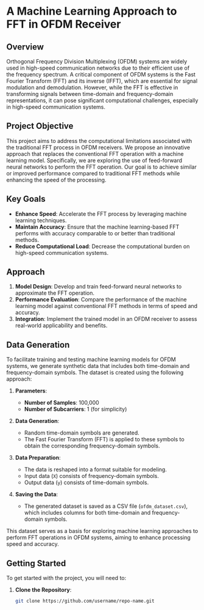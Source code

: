 # A Machine Learning Approach to FFT in OFDM Receiver

## Overview

Orthogonal Frequency Division Multiplexing (OFDM) systems are widely used in high-speed communication networks due to their efficient use of the frequency spectrum. A critical component of OFDM systems is the Fast Fourier Transform (FFT) and its inverse (IFFT), which are essential for signal modulation and demodulation. However, while the FFT is effective in transforming signals between time-domain and frequency-domain representations, it can pose significant computational challenges, especially in high-speed communication systems.

## Project Objective

This project aims to address the computational limitations associated with the traditional FFT process in OFDM receivers. We propose an innovative approach that replaces the conventional FFT operation with a machine learning model. Specifically, we are exploring the use of feed-forward neural networks to perform the FFT operation. Our goal is to achieve similar or improved performance compared to traditional FFT methods while enhancing the speed of the processing.

## Key Goals

- **Enhance Speed**: Accelerate the FFT process by leveraging machine learning techniques.
- **Maintain Accuracy**: Ensure that the machine learning-based FFT performs with accuracy comparable to or better than traditional methods.
- **Reduce Computational Load**: Decrease the computational burden on high-speed communication systems.

## Approach

1. **Model Design**: Develop and train feed-forward neural networks to approximate the FFT operation.
2. **Performance Evaluation**: Compare the performance of the machine learning model against conventional FFT methods in terms of speed and accuracy.
3. **Integration**: Implement the trained model in an OFDM receiver to assess real-world applicability and benefits.

## Data Generation

To facilitate training and testing machine learning models for OFDM systems, we generate synthetic data that includes both time-domain and frequency-domain symbols. The dataset is created using the following approach:

1. **Parameters**:
   - **Number of Samples**: 100,000
   - **Number of Subcarriers**: 1 (for simplicity)

2. **Data Generation**:
   - Random time-domain symbols are generated.
   - The Fast Fourier Transform (FFT) is applied to these symbols to obtain the corresponding frequency-domain symbols.

3. **Data Preparation**:
   - The data is reshaped into a format suitable for modeling.
   - Input data (`X`) consists of frequency-domain symbols.
   - Output data (`y`) consists of time-domain symbols.

4. **Saving the Data**:
   - The generated dataset is saved as a CSV file (`ofdm_dataset.csv`), which includes columns for both time-domain and frequency-domain symbols.

This dataset serves as a basis for exploring machine learning approaches to perform FFT operations in OFDM systems, aiming to enhance processing speed and accuracy.
## Getting Started

To get started with the project, you will need to:

1. **Clone the Repository**:
   ```bash
   git clone https://github.com/username/repo-name.git
